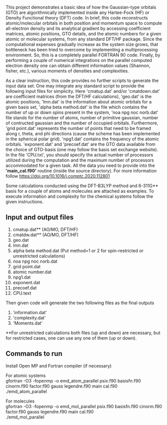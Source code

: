 This project demonstrates a basic idea of how the Gaussian-type orbitals (GTO) are algorithmically implemented inside any Hartee-Fock (HF) or Density Functional theory (DFT) code. In brief, this code reconstructs atomic/molecular orbitals in both position and momentum space to compute all-electron density and its analytical gradient by accessing coefficient matrices, atomic positions, GTO details, and the atomic numbers for a given atomic or molecular systems, from any standard DFT/HF package. Since the computational expenses gradually increase as the system size grows, that bottleneck has been tried to overcome by implementing a multiprocessing environment. So, this is a completely parallel FORTRAN 90 code. Finally, by performing a couple of numerical integrations on the parallel computed electron density one can obtain different information values (Shannon, fisher, etc.), various moments of densities and complexities.     

As a clear instruction, this code provides no further scripts to generate the input data set. One may integrate any standard script to provide the following input files for simplicity. Here 'cmatup.dat' and/or 'cmatdown.dat' are coefficient matrices (from the DFT/HF calculations), 'geo.dat' is the atomic positions, 'lmn.dat' is the information about atomic orbitals for a given basis set, 'alpha beta method.dat' is the file which contains the number of up or down spins present in the system, 'noa npg noc norb.dat' file stands for the number of atoms, number of primitive gaussian, number of contructed gaussian and the number of occupied orbitals. Furthermore, 'grid point.dat' represents the number of points that need to be framed along r, theta, and phi directions (cause the scheme has been implemented in the spherical polar grid). 'npg1.dat' contains the frequency of the atomic orbitals.  'exponent.dat' and 'precoef.dat' are the GTO data available from the choice of GTO-basis (one may follow the basis set exchange website). In the file 'CPU.txt', you should specify the actual number of processors utilized during the computation and the maximum number of processors accommodated for a given task. All the data you need to provide into the **'main_cal.f90'** routine (inside the source directory). For more information follow https://doi.org/10.1016/j.comptc.2020.112801                    
 


Some calculations conducted using the DFT-B3LYP method and 6-311G** basis for a couple of atoms and molecules are attached as examples. To execute information and complexity for the chemical systems follow the given instructions. 
  
Input and output files
-----------------------------
1) cmatup.dat** (AO/MO, DFT/HF)  
2) cmatdw.dat** (AO/MO, DFT/HF)  
3) geo.dat  
4) lmn.dat  
5) alpha beta method.dat (Put method=1 or 2 for spin-restricted or unrestricted calculations)
6) noa npg noc norb.dat  
7) grid point.dat  
8) atomic number.dat  
9) npg1.dat  
10) exponent.dat  
11) precoef.dat  
12) CPU.text

 Then given code will generate the two following files as the final outputs   
 1) 'information.dat'  
 2) 'complexity.dat'     
 3) 'Moments.dat'
  
  
**For unrestricted calculations both files (up and down) are necessary, but for restricted cases, one can use any one of them (up or down).    
 
   

Commands to run  
-------------------------
Install Open MP and Fortran compiler (if necessary)

For atomic systems    
gfortran -O3 -fopenmp -o emd_atom_parallel psix.f90 basisfn.f90 cinorm.f90 factor.f90 gauss legendre.f90 main cal.f90  
./emd_atom_parallel

For  molecules   
gfortran -O3 -fopenmp -o emd_mol_parallel psix.f90 basisfn.f90 cinorm.f90 factor.f90 gauss legendre.f90 main cal.f90  
./emd_mol_parallel

 




























 





